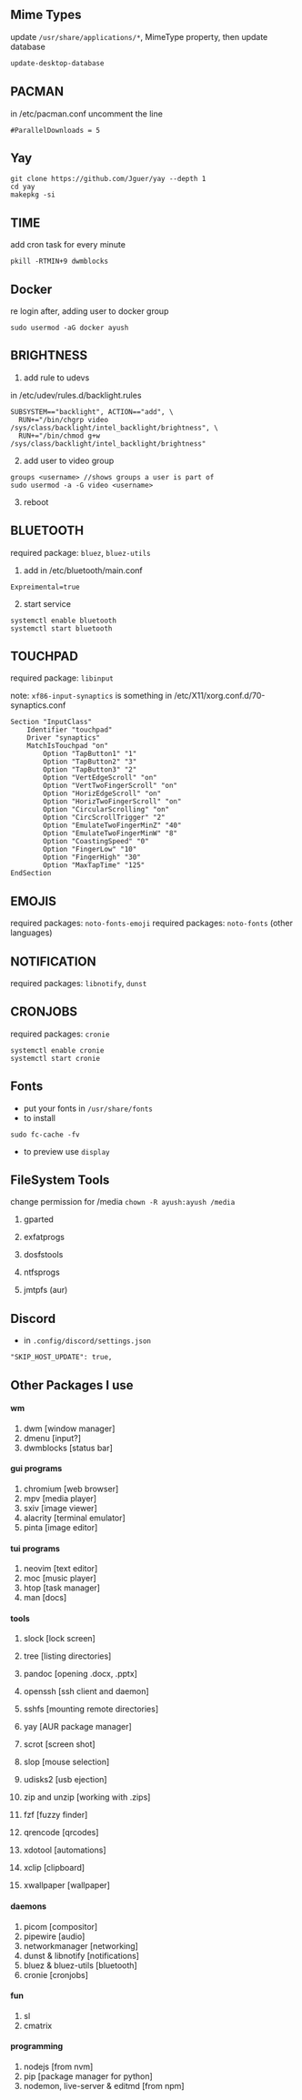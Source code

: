 ## Mime Types

update `/usr/share/applications/*`, MimeType property, then update database

```sh
update-desktop-database
```

## PACMAN

in /etc/pacman.conf uncomment the line

```
#ParallelDownloads = 5
```

## Yay

```
git clone https://github.com/Jguer/yay --depth 1
cd yay
makepkg -si
```

## TIME

add cron task for every minute

```
pkill -RTMIN+9 dwmblocks
```

## Docker

re login after, adding user to docker group

```
sudo usermod -aG docker ayush
```

## BRIGHTNESS

1. add rule to udevs

in /etc/udev/rules.d/backlight.rules

```
SUBSYSTEM=="backlight", ACTION=="add", \
  RUN+="/bin/chgrp video /sys/class/backlight/intel_backlight/brightness", \
  RUN+="/bin/chmod g+w /sys/class/backlight/intel_backlight/brightness"
```

2. add user to video group

```
groups <username> //shows groups a user is part of
sudo usermod -a -G video <username>
```

3. reboot

## BLUETOOTH

required package: `bluez`, `bluez-utils`

1. add in /etc/bluetooth/main.conf

```
Expreimental=true
```

2. start service

```
systemctl enable bluetooth
systemctl start bluetooth
```

## TOUCHPAD

required package: `libinput`

note: `xf86-input-synaptics` is something
in /etc/X11/xorg.conf.d/70-synaptics.conf

```
Section "InputClass"
    Identifier "touchpad"
    Driver "synaptics"
    MatchIsTouchpad "on"
        Option "TapButton1" "1"
        Option "TapButton2" "3"
        Option "TapButton3" "2"
        Option "VertEdgeScroll" "on"
        Option "VertTwoFingerScroll" "on"
        Option "HorizEdgeScroll" "on"
        Option "HorizTwoFingerScroll" "on"
        Option "CircularScrolling" "on"
        Option "CircScrollTrigger" "2"
        Option "EmulateTwoFingerMinZ" "40"
        Option "EmulateTwoFingerMinW" "8"
        Option "CoastingSpeed" "0"
        Option "FingerLow" "10"
        Option "FingerHigh" "30"
        Option "MaxTapTime" "125"
EndSection
```

## EMOJIS

required packages: `noto-fonts-emoji`
required packages: `noto-fonts` (other languages)

## NOTIFICATION

required packages: `libnotify`, `dunst`

## CRONJOBS

required packages: `cronie`

```
systemctl enable cronie
systemctl start cronie
```

## Fonts

-   put your fonts in `/usr/share/fonts`
-   to install

```
sudo fc-cache -fv
```

-   to preview use `display`

## FileSystem Tools

change permission for /media `chown -R ayush:ayush /media`

1. gparted
1. exfatprogs
1. dosfstools
1. ntfsprogs

1. jmtpfs (aur)

## Discord

-   in `.config/discord/settings.json`

```
"SKIP_HOST_UPDATE": true,
```

## Other Packages I use

#### wm

1. dwm [window manager]
1. dmenu [input?]
1. dwmblocks [status bar]

#### gui programs

1. chromium [web browser]
1. mpv [media player]
1. sxiv [image viewer]
1. alacrity [terminal emulator]
1. pinta [image editor]

#### tui programs

1. neovim [text editor]
1. moc [music player]
1. htop [task manager]
1. man [docs]

#### tools

1. slock [lock screen]
1. tree [listing directories]
1. pandoc [opening .docx, .pptx]
1. openssh [ssh client and daemon]
1. sshfs [mounting remote directories]
1. yay [AUR package manager]
1. scrot [screen shot]
1. slop [mouse selection]
1. udisks2 [usb ejection]
1. zip and unzip [working with .zips]
1. fzf [fuzzy finder]
1. qrencode [qrcodes]

1. xdotool [automations]
1. xclip [clipboard]
1. xwallpaper [wallpaper]

#### daemons

1. picom [compositor]
1. pipewire [audio]
1. networkmanager [networking]
1. dunst & libnotify [notifications]
1. bluez & bluez-utils [bluetooth]
1. cronie [cronjobs]

#### fun

1. sl
1. cmatrix

#### programming

1. nodejs [from nvm]
1. pip [package manager for python]
1. nodemon, live-server & editmd [from npm]
